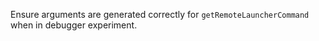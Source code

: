 Ensure arguments are generated correctly for `getRemoteLauncherCommand` when in debugger experiment.
